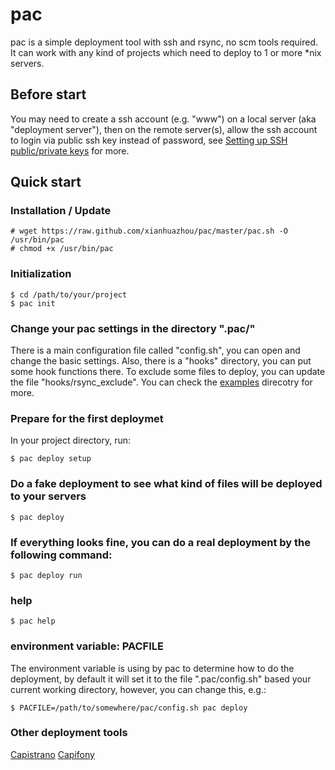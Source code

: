# pac

pac is a simple deployment tool with ssh and rsync, no scm tools required.
It can work with any kind of projects which need to deploy to 1 or more \*nix servers.

## Before start

You may need to create a ssh account (e.g. "www") on a local server (aka "deployment server"), then on the remote server(s), allow the ssh account to login via public ssh key instead of password, see [Setting up SSH public/private keys](http://www.ece.uci.edu/~chou/ssh-key.html) for more.

## Quick start

### Installation / Update

    # wget https://raw.github.com/xianhuazhou/pac/master/pac.sh -O /usr/bin/pac
    # chmod +x /usr/bin/pac

### Initialization

    $ cd /path/to/your/project
    $ pac init

### Change your pac settings in the directory ".pac/" 

There is a main configuration file called "config.sh", you can open and change the basic settings. Also, there is a "hooks" directory, you can put some hook functions there.
To exclude some files to deploy, you can update the file "hooks/rsync\_exclude".
You can check the [examples](https://github.com/xianhuazhou/pac/tree/master/examples) direcotry for more.

### Prepare for the first deploymet 

In your project directory, run:

    $ pac deploy setup 

### Do a fake deployment to see what kind of files will be deployed to your servers

    $ pac deploy

### If everything looks fine, you can do a real deployment by the following command:

    $ pac deploy run

### help 

    $ pac help

### environment variable: PACFILE

The environment variable is using by pac to determine how to do the deployment, by default it will set it to the file ".pac/config.sh" based your current working directory, however, you can change this, e.g.:

    $ PACFILE=/path/to/somewhere/pac/config.sh pac deploy

### Other deployment tools

[Capistrano](https://github.com/capistrano/capistrano)
[Capifony](http://capifony.org/)
